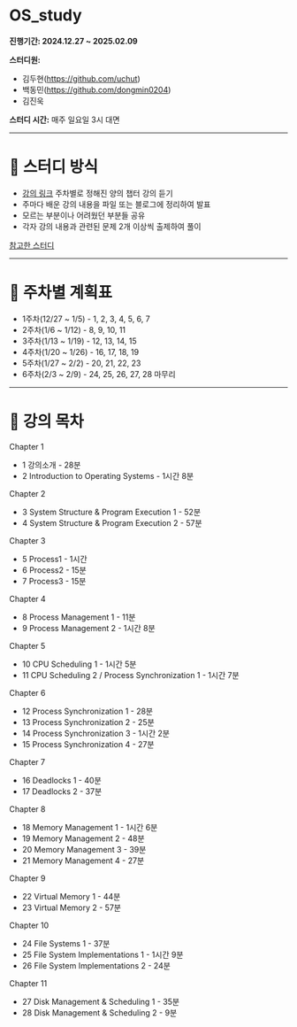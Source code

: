 # OS_study
**진행기간: 2024.12.27 ~ 2025.02.09**

**스터디원:**
  - 김두현(https://github.com/uchut)
  - 백동민(https://github.com/dongmin0204)
  - 김진욱

**스터디 시간:** 매주 일요일 3시 대면

---

# 🎯 스터디 방식
- [강의 링크](http://www.kocw.net/home/search/kemView.do?kemId=1046323) 주차별로 정해진 양의 챕터 강의 듣기
- 주마다 배운 강의 내용을 파일 또는 블로그에 정리하여 발표
- 모르는 부분이나 어려웠던 부분들 공유
- 각자 강의 내용과 관련된 문제 2개 이상씩 출제하여 풀이

[참고한 스터디](https://github.com/smothly/OS-study-7week-challenge?tab=readme-ov-file)

---

# 📅 주차별 계획표
  - 1주차(12/27 ~ 1/5) - 1, 2, 3, 4, 5, 6, 7
  - 2주차(1/6 ~ 1/12) - 8, 9, 10, 11
  - 3주차(1/13 ~ 1/19) - 12, 13, 14, 15
  - 4주차(1/20 ~ 1/26) - 16, 17, 18, 19
  - 5주차(1/27 ~ 2/2) - 20, 21, 22, 23
  - 6주차(2/3 ~ 2/9) - 24, 25, 26, 27, 28 마무리

---

# 📖 강의 목차
Chapter 1

  - 1 강의소개 - 28분
  - 2 Introduction to Operating Systems - 1시간 8분

Chapter 2

  - 3 System Structure & Program Execution 1 - 52분
  - 4 System Structure & Program Execution 2 - 57분

Chapter 3

  - 5 Process1 - 1시간
  - 6 Process2 - 15분
  - 7 Process3 - 15분

Chapter 4

  - 8 Process Management 1 - 11분
  - 9 Process Management 2 - 1시간 8분

Chapter 5

  - 10 CPU Scheduling 1 - 1시간 5분
  - 11 CPU Scheduling 2 / Process Synchronization 1 - 1시간 7분

Chapter 6

  - 12 Process Synchronization 1 - 28분
  - 13 Process Synchronization 2 - 25분
  - 14 Process Synchronization 3 - 1시간 2분
  - 15 Process Synchronization 4 - 27분

Chapter 7

  - 16 Deadlocks 1 - 40분
  - 17 Deadlocks 2 - 37분

Chapter 8

  - 18 Memory Management 1 - 1시간 6분
  - 19 Memory Management 2 - 48분
  - 20 Memory Management 3 - 39분
  - 21 Memory Management 4 - 27분

Chapter 9

  - 22 Virtual Memory 1 - 44분
  - 23 Virtual Memory 2 - 57분

Chapter 10

  - 24 File Systems 1 - 37분
  - 25 File System Implementations 1 - 1시간 9분
  - 26 File System Implementations 2 - 24분

Chapter 11

  - 27 Disk Management & Scheduling 1 - 35분
  - 28 Disk Management & Scheduling 2 - 9분
